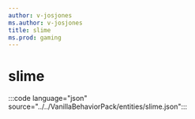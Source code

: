 ```yaml
---
author: v-josjones
ms.author: v-josjones
title: slime
ms.prod: gaming
---
```


# slime

:::code language="json" source="../../VanillaBehaviorPack/entities/slime.json":::